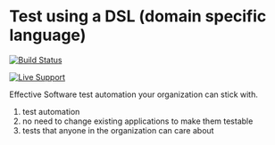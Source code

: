 # Test using a DSL (domain specific language)

[![Build Status](https://dev.azure.com/Possum-Labs/DSL/_apis/build/status/Possum-Labs.DSL?branchName=master)](https://dev.azure.com/Possum-Labs/DSL/_build/latest?definitionId=1&branchName=master)

[![Live Support](http://possumlabs.com/assets/Twitch-Support.png)](https://www.twitch.tv/possumlabs)

Effective Software test automation your organization can stick with.

1. test automation
2. no need to change existing applications to make them testable
3. tests that anyone in the organization can care about
